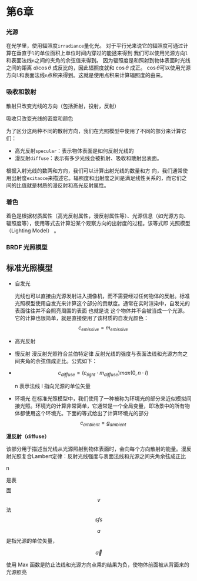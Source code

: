 # 第6章

### 光源

在光学里，使用辐照度`irradiance`量化光。 对于平行光来说它的辐照度可通过计算在垂直于`l`的单位面积上单位时间内穿过的能拯来得到 我们可以使用光源方向`l`和表面法线`n`之间的夹角的余弦值来得到。 因为辐照度是和照射到物体表面时光线之间的距离 $d / \cos \theta$ 成反比的，因此辐照度就和 $\cos\theta$ 成正。 $\cos\theta$可以使用光源方向`l`和表面法线`n`点积来得到。这就是使用点积来计算辐照度的由来。

### 吸收和散射

散射只改变光线的方向（包括折射，投射，反射）

吸收只改变光线的密度和颜色

为了区分这两种不同的散射方向，我们在光照模型中使用了不同的部分来计算它们：

* 高光反射`specular`：表示物体表面是如何反射光线的
* 漫反射`diffuse`：表示有多少光线会被折射、吸收和散射出表面。

根据入射光线的数两和方向，我们可以计算出射光线的数量和方 向，我们通常使用出射度`exitaoce`来描述它。辐照度和出射度之间是满足线性关系的，而它们之间的比值就是材质的漫反射和高光反射属性。

### 着色

着色是根据材质属性（高光反射属性，漫反射属性等）、光源信息（如光源方向、辐照度等），使用等式去计算沿某个观察方向的出射度的过程。该等式即 光照模型（Lighting Model） 。

### BRDF 光照模型

## 标准光照模型

* 自发光

  光线也可以直接由光源发射进入摄像机，而不需要经过任何物体的反射。标准光照模型使用自发光来计算这个部分的贡献度。通常在实时渲染中，自发光的表面往往并不会照亮周围的表面 也就是说 这个物体并不会被当成一个光源。它的计算也很简单，就是直接使用了该材质的自发光颜色： $$c_{emissive}=m_{emissive}$$

* 高光反射
* 慢反射 漫反射光照符合兰伯特定律 反射光线的强度与表面法线和光源方向之间夹角的余弦值成正比。公式如下： 
* $$c_{diffuse}=(c_{light} \cdot m_{diffuse})max(0, n \cdot I)$$

  n 表示法线 l 指向光源的单位矢量

* 环境光 在标准光照模型中，我们使用了一种被称为环境光的部分来近似模拟间接光照。环境光的计算非常简单，它通常是一个全局变量，即场景中的所有物体都使用这个环境光。下面的等式给出了计算环境光的部分 $$c_{ambient}=g_{ambient}$$

**漫反射（diffuse）**

该部分用于描述当光线从光源照射到物体表面时，会向每个方向散射的能量。漫反射光照复合Lambert定律：反射光线强度与表面法线和光源之间夹角余弦成正比

n

是表$$$$面$$v $$法$$sfs$$

$$a$$ 是指光源的单位矢量，

$$
\vec{a}
$$

使用 Max 函数是防止法线和光源方向点乘的结果为负，使物体前面被从背面来的光源照亮

